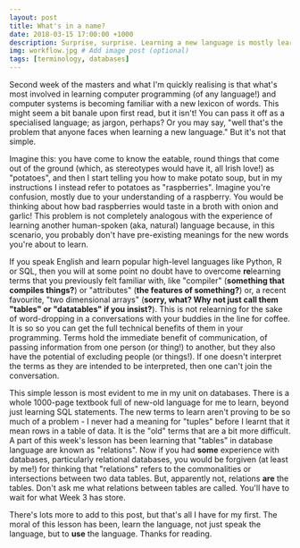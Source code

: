 ```yaml
---
layout: post
title: What's in a name?
date: 2018-03-15 17:00:00 +1000
description: Surprise, surprise. Learning a new language is mostly learning new terminology # Add post description (optional)
img: workflow.jpg # Add image post (optional)
tags: [terminology, databases]
---
```


<p>Second week of the masters and what I'm quickly realising is that what's most involved in learning computer programming (of any language!) and computer systems is becoming familiar with a new lexicon of words. This might seem a bit banale upon first read, but it isn't! You can pass it off as a specialised language; as jargon, perhaps? Or you may say, "well that's the problem that anyone faces when learning a new language." But it's not that simple.</p>
<p>Imagine this: you have come to know the eatable, round things that come out of the ground (which, as stereotypes would have it, all Irish love!) as "potatoes", and then I start telling you how to make potato soup, but in my instructions I instead refer to potatoes as "raspberries". Imagine you're confusion, mostly due to your understanding of a raspberry. You would be thinking about how bad raspberries would taste in a broth with onion and garlic! This problem is not completely analogous with the experience of learning another human-spoken (aka, natural) language because, in this scenario, you probably don't have pre-existing meanings for the new words you're about to learn.</p> 
<p>If you speak English and learn popular high-level languages like Python, R or SQL, then you will at some point no doubt have to overcome <strong>re</strong>learning terms that you previously felt familiar with, like "compiler" (<strong>something that compiles things?</strong>) or "attributes" (<strong>the features of something?</strong>) or, a recent favourite, "two dimensional arrays" (<strong>sorry, what? Why not just call them "tables" or "datatables" if you insist?</strong>). This is not relearning for the sake of word-dropping in a conversations with your buddies in the line for coffee. It is so so you can get the full technical benefits of them in your programming. Terms hold the immediate benefit of communication, of passing information from one person (or thing!) to another, but they also have the potential of excluding people (or things!). If one doesn't interpret the terms as they are intended to be interpreted, then one can't join the conversation.</p>
<p>This simple lesson is most evident to me in my unit on databases. There is a whole 1000-page textbook full of new-old language for me to learn, beyond just learning SQL statements. The new terms to learn aren't proving to be so much of a problem - I never had a meaning for "tuples" before I learnt that it mean rows in a table of data. It is the "old" terms that are a bit more difficult. A part of this week's lesson has been learning that "tables" in database language are known as "relations". Now if you had <strong>some</strong> experience with databases, particularly relational databases, you would be forgiven (at least by me!) for thinking that "relations" refers to the commonalities or intersections between two data tables. But, apparently not, relations <strong>are</strong> the tables. Don't ask me what relations between tables are called. You'll have to wait for what Week 3 has store.</p>
<p>There's lots more to add to this post, but that's all I have for my first. The moral of this lesson has been, learn the language, not just speak the language, but to <strong>use</strong> the language. Thanks for reading.</p>
